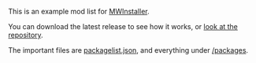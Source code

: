 This is an example mod list for [MWInstaller](https://github.com/Petethegoat/MWInstaller).

You can download the latest release to see how it works, or [look at the repository](https://github.com/Petethegoat/ExampleModlist).

The important files are [packagelist.json](packagelist.json), and everything under [/packages](/packages).
